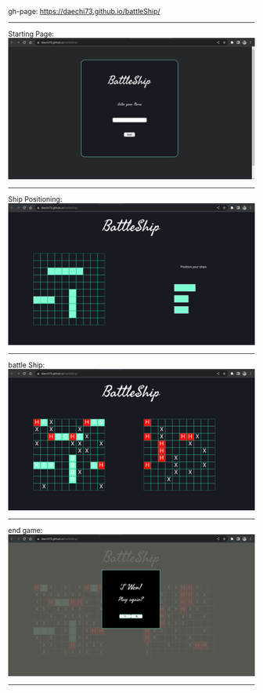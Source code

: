 gh-page: https://daechi73.github.io/battleShip/

---

Starting Page:
![img](https://github.com/daechi73/battleShip/blob/main/screenShots/startPage.png)

---

Ship Positioning:
![img](https://github.com/daechi73/battleShip/blob/main/screenShots/shipPosition.png)

---

battle Ship:
![img](https://github.com/daechi73/battleShip/blob/main/screenShots/battleShip.png)

---

end game:
![img](https://github.com/daechi73/battleShip/blob/main/screenShots/endGame.png)

---
